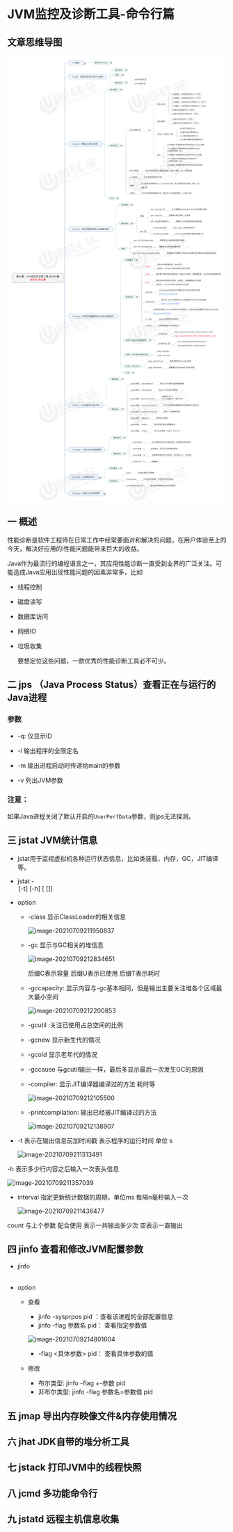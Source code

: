 # JVM监控及诊断工具-命令行篇

## 文章思维导图
![](./images/第02章：JVM监控及诊断工具-命令行篇.jpg)

## 一 概述

​	性能诊断是软件工程师在日常工作中经常要面对和解决的问题，在用户体验至上的今天，解决好应用的i性能问题能带来巨大的收益。

​	Java作为最流行的编程语言之一，其应用性能诊断一直受到业界的广泛关注。可能造成Java应用出现性能问题的因素非常多，比如

- 线程控制

- 磁盘读写

- 数据库访问

- 网络IO

- 垃圾收集

  要想定位这些问题，一款优秀的性能诊断工具必不可少。

## 二 jps （Java Process Status）查看正在与运行的Java进程

### 参数

- -q: 仅显示ID

- -l 输出程序的全限定名

- -m 输出进程启动时传递给main的参数
- -v 列出JVM参数

### 注意：

​	如果Java进程关闭了默认开启的`UserPerfData`参数，则jps无法探测。

## 三 jstat JVM统计信息

- jstat用于监视虚拟机各种运行状态信息，比如类装载，内存，GC，JIT编译等。

- jstat -<option> [-t] [-h<lines>] <vmid> [<interval> [<count>]]

- option

  - -class  显示ClassLoader的相关信息

    ![image-20210709211950837](https://gitee.com/ShaoxiongDu/imageBed/raw/master/image-20210709211950837.png)
    
  - -gc 显示与GC相关的堆信息

     ![image-20210709212834651](https://gitee.com/ShaoxiongDu/imageBed/raw/master/image-20210709212834651.png)
     
     后缀C表示容量 后缀U表示已使用 后缀T表示耗时
     
  - -gccapacity: 显示内容与-gc基本相同，但是输出主要关注堆各个区域最大最小空间

     ![image-20210709212200853](https://gitee.com/ShaoxiongDu/imageBed/raw/master/image-20210709212200853.png)

  - -gcutil :关注已使用占总空间的比例
  - -gcnew 显示新生代的情况
  - -gcold 显示老年代的情况
  - -gccause 与gcutil输出一样，最后多显示最后一次发生GC的原因

  - -compiler: 显示JIT编译器编译过的方法 耗时等

     ![image-20210709212105500](https://gitee.com/ShaoxiongDu/imageBed/raw/master/image-20210709212105500.png)

  - -printcompilation: 输出已经被JIT编译过的方法

     ![image-20210709212138907](https://gitee.com/ShaoxiongDu/imageBed/raw/master/image-20210709212138907.png)

- -t 表示在输出信息前加时间戳 表示程序的运行时间 单位 s 

   ![image-20210709211313491](https://gitee.com/ShaoxiongDu/imageBed/raw/master/image-20210709211313491.png)

-h 表示多少行内容之后输入一次表头信息

![image-20210709211357039](https://gitee.com/ShaoxiongDu/imageBed/raw/master/image-20210709211357039.png)

- interval 指定更新统计数据的周期，单位ms 每隔n毫秒输入一次

   ![image-20210709211436477](https://gitee.com/ShaoxiongDu/imageBed/raw/master/image-20210709211436477.png)

count  与上个参数 配合使用 表示一共输出多少次 空表示一直输出

## 四 jinfo 查看和修改JVM配置参数

- jinfo <option> <pid>

- option

  - 查看

    - jinfo -sysprpos pid ：查看该进程的全部配置信息
    - jinfo -flag 参数名 pid： 查看指定参数值

    ![image-20210709214801604](https://gitee.com/ShaoxiongDu/imageBed/raw/master/image-20210709214801604.png)
    - -flag <具体参数> pid： 查看具体参数的值

  - 修改
    - 布尔类型: jinfo -flag +-参数 pid
    - 非布尔类型: jinfo -flag 参数名=参数值 pid

  

## 五 jmap 导出内存映像文件&内存使用情况

## 六 jhat JDK自带的堆分析工具

## 七 jstack 打印JVM中的线程快照

## 八 jcmd 多功能命令行

## 九 jstatd 远程主机信息收集



